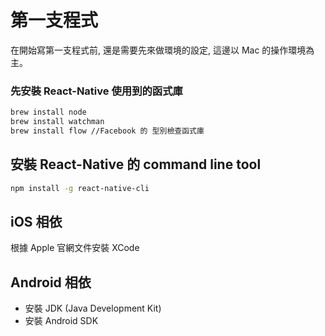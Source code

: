 # 第一支程式
在開始寫第一支程式前, 還是需要先來做環境的設定, 這邊以 Mac 的操作環境為主。

### 先安裝 React-Native 使用到的函式庫
``` bash
brew install node
brew install watchman
brew install flow //Facebook 的 型別檢查函式庫
```

## 安裝 React-Native 的 command line tool
``` bash
npm install -g react-native-cli
```

## iOS 相依
根據 Apple 官網文件安裝 XCode

## Android 相依
* 安裝 JDK (Java Development Kit)
* 安裝 Android SDK